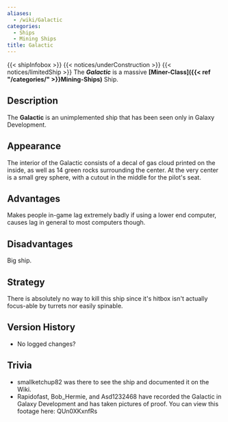 ```yaml
---
aliases:
  - /wiki/Galactic
categories:
  - Ships
  - Mining Ships
title: Galactic
---
```


{{< shipInfobox >}} {{< notices/underConstruction >}} {{< notices/limitedShip >}} The **_Galactic_** is a massive **[Miner-Class]({{< ref "/categories/" >}}Mining-Ships)** Ship.

## Description

The **Galactic** is an unimplemented ship that has been seen only in Galaxy Development.

## Appearance

The interior of the Galactic consists of a decal of gas cloud printed on the inside, as well as 14 green rocks surrounding the center. At the very center is a small grey sphere, with a cutout in the middle for the pilot's seat.

## Advantages

Makes people in-game lag extremely badly if using a lower end computer, causes lag in general to most computers though.

## Disadvantages

Big ship.

## Strategy

There is absolutely no way to kill this ship since it's hitbox isn't actually focus-able by turrets nor easily spinable.

## Version History

- No logged changes?

## Trivia

- smallketchup82 was there to see the ship and documented it on the Wiki.
- Rapidofast, Bob_Hermie, and Asd1232468 have recorded the Galactic in Galaxy Development and has taken pictures of proof. You can view this footage here: <youtube>QUn0XKxnfRs</youtube>
